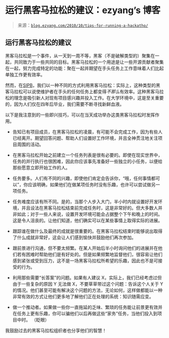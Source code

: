<!--yml

类别：未分类

日期：2024-07-01 18:18:06

-->

# 运行黑客马拉松的建议：ezyang’s 博客

> 来源：[`blog.ezyang.com/2010/10/tips-for-running-a-hackatho/`](http://blog.ezyang.com/2010/10/tips-for-running-a-hackatho/)

## 运行黑客马拉松的建议

黑客马拉松是一个事件，从一天到一周不等，黑客（不是破解类型的）聚集在一起，共同致力于一些共同的目标。黑客马拉松的一个用途是让一些开源贡献者聚集在一起，努力完成特定的功能：聚在一起并期望在手头任务上工作意味着人们比起单独工作更有效率。

然而，在[SIPB](http://sipb.mit.edu/)，我们以一种不同的方式利用黑客马拉松：实际上，这种类型的黑客马拉松可以说使维护者在手头的任何任务上都变得*不那么*有效率。这种黑客马拉松的理念是吸引新人对现有项目感兴趣并投入工作。在大学环境中，这是至关重要的，因为人们仅在四年后毕业，我们需要不断寻找新鲜血液。

以下是我注意到的一些即兴技巧，可以在当天成功举办这类黑客马拉松时发挥作用。

+   告知已有项目成员，在黑客马拉松的凌晨，有可能不会完成工作，因为有些人已经离开。期望回答问题、帮助人们设置好工作环境，并且全神贯注地关注项目周围的活动。

+   在黑客马拉松开始之前建立一个任务列表是很有必要的。即使在现实世界中，任务的并行执行也很困难，因此你应该事先准备好一些独立的小任务，以便给那些愿意立即开始工作的人。

+   任务要多。人们有不同的兴趣，即使他们肯定会告诉你，“哦，任何事情都可以”，你应该明确，如果他们在做某项任务时没有乐趣，也许可以尝试做另一项任务。

+   任务难度应该有所不同。是的，当那个人步入大门，半小时内就设置好开发环境，并且设法在黑客马拉松结束前完成任务时，这是非常好的。但大多数人并非如此；对于一些人来说，设置开发环境可能会占据整个下午和晚上的时间。这是令人沮丧的。让他们知道，他们确实可以在某些事情上取得实际的进展。

+   跟踪谁在做什么及最终的成就是很重要的。在黑客马拉松结束时能够说出取得了什么成就非常好，这会让人们感到愉快并鼓励他们再次参加。

+   跟前景进行沟通，但不要太频繁。在某人开始后半小时询问他们的进展并在他们若有困难时帮助他们是有好处的。但是如果频繁地监督他们，很容易让他们感到紧张或受到压力，这不是一场黑客马拉松所希望的乐趣，因此也不是可接受的行为。

+   利用那些需要“长答案”的问题。如果有人建议 X，实际上，我们已经考虑过但由于一些复杂的原因 Y 无法做 X，不要草草带过这个问题：告诉这个人关于 Y 的情况。他们甚至可能有解决这个问题的方法，无论如何，这样做都能以一种非常有效的方式让他们更多地了解他们正在处理的系统：知识随需应变。

+   做一个推动者。如果做一些你一直拖延的乏味、繁琐的任务能让前景更有效并在任务上更有乐趣，你可以骗他们以后再做这些“家务”任务，当他们投入到项目中时。 （眨眼）

我鼓励过去的黑客马拉松组织者也分享他们的智慧！
